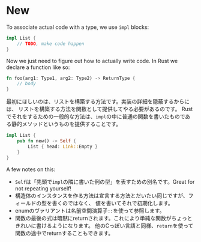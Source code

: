 # New

To associate actual code with a type, we use `impl` blocks:

```rust
impl List {
    // TODO, make code happen
}
```

Now we just need to figure out how to actually write code. In Rust we declare
a function like so:

```rust
fn foo(arg1: Type1, arg2: Type2) -> ReturnType {
    // body
}
```

<!-- The first thing we want is a way to *construct* a list. Since we hide the -->
<!-- implementation details, we need to provide that as a function. The usual way -->
<!-- to do that in Rust is to provide a static method, which is just a -->
<!-- normal function inside an `impl`: -->
最初にほしいのは、リストを構築する方法です。実装の詳細を隠蔽するからには、
リストを構築する方法を関数として提供してやる必要があるのです。
Rustでそれをするための一般的な方法は、`impl`の中に普通の関数を書いたものである静的メソッドというものを提供することです。

```rust
impl List {
    pub fn new() -> Self {
        List { head: Link::Empty }
    }
}
```

A few notes on this:

<!-- * Self is an alias for "that type I wrote at top next to `impl`". Great for -->
<!--   not repeating yourself! -->
<!-- * We create an instance of a struct in much the same way we declare it, except -->
<!--   instead of providing the types of its fields, we initialize them with values. -->
<!-- * We refer to variants of an enum using `::`, which is the namespacing operator. -->
<!-- * The last expression of a function is implicitly returned. -->
<!--   This makes simple functions a little neater. You can still use `return` -->
<!--   to return early like other C-like languages. -->
* `Self`は「先頭で`impl`の隣に書いた例の型」を表すための別名です。Great for
  not repeating yourself!
* 構造体のインスタンスを作る方法は宣言する方法とだいたい同じですが、フィールドの型を書くのではなく、
  値を書いてそれで初期化します。
* enumのヴァリアントは名前空間演算子`::`を使って参照します。
* 関数の最後の式は暗黙にreturnされます。これにより単純な関数がちょっときれいに書けるようになります。
  他のCっぽい言語と同様、`return`を使って関数の途中でreturnすることもできます。























